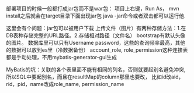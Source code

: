 部署项目的时候一般都打成jar包而不是war包：
项目上右键，Run As， mvn install之后就会在target目录下面出现jar包
java -jar命令或者双击都可以运行他.

这里会有个问题：jar包可以被用户下载
上传文件（图片）有两种存储方法：1.在DB表种存储完整的URL路径。2.存储相对路径（文件名）
bootstrap有默认头像的图片。
数据库里可以只有Username password，这些的查询频率最高，其他的数据可以放到es里（冷数据备份）
account_role, role_permission这种连接表都是手动处理，不用mybatis-generator-gui生成

MyBatis的坑：关联的各个表里面不能有相同的列名，否则就要起别名避免冲突, 所以SQL中要起别名，而且在resultMap的column那里也要改，
比如id改aid，rid，pid，name改成role_name, permission_name